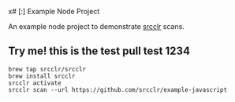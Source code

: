 x# [:] Example Node Project

An example node project to demonstrate [srcclr](https://www.srcclr.com) scans.


## Try me! this is the test pull test 1234


```
brew tap srcclr/srcclr
brew install srcclr
srcclr activate
srcclr scan --url https://github.com/srcclr/example-javascript
```
